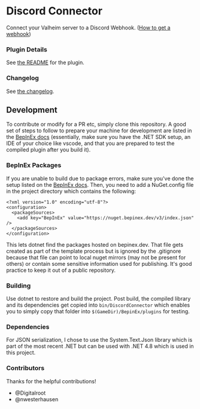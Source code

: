 # Discord Connector

Connect your Valheim server to a Discord Webhook. ([How to get a webhook](Metadata/HowtoGuide.md))

### Plugin Details

See [the README](Metadata/README.md) for the plugin.

### Changelog

See [the changelog](Metadata/CHANGELOG.md).

## Development

To contribute or modify for a PR etc, simply clone this repository. A good set of
steps to follow to prepare your machine for development are listed in the
[BepInEx docs](https://docs.bepinex.dev/master/articles/dev_guide/plugin_tutorial/1_setup.html)
(essentially, make sure you have the .NET SDK setup, an IDE of your choice like
vscode, and that you are prepared to test the compiled plugin after you build it).

### BepInEx Packages

If you are unable to build due to package errors, make sure you've done the setup listed on the
[BepInEx docs](https://docs.bepinex.dev/master/articles/dev_guide/plugin_tutorial/1_setup.html).
Then, you need to add a NuGet.config file in the project directory which contains the following:

```
<?xml version="1.0" encoding="utf-8"?>
<configuration>
  <packageSources>
    <add key="BepInEx" value="https://nuget.bepinex.dev/v3/index.json" />
  </packageSources>
</configuration>
```

This lets dotnet find the packages hosted on bepinex.dev. That file gets created as
part of the template process but is ignored by the .gitignore because that file
can point to local nuget mirrors (may not be present for others) or contain some
sensitive information used for publishing. It's good practice to keep it out of a
public repository.

### Building

Use dotnet to restore and build the project. Post build, the compiled library and its
dependencies get copied into `bin/DiscordConnector` which enables you to simply copy
that folder into `$(GameDir)/BepinEx/plugins` for testing.

### Dependencies

For JSON serialization, I chose to use the System.Text.Json library which is part of
the most recent .NET but can be used with .NET 4.8 which is used in this project.

### Contributors

Thanks for the helpful contributions!

- @Digitalroot
- @nwesterhausen
